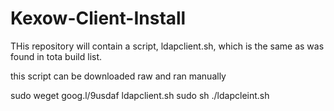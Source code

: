 Kexow-Client-Install
====================

THis repository will contain a script, ldapclient.sh, which is the same as was found in tota build list.

this script can be downloaded raw and ran manually

sudo weget goog.l/9usdaf ldapclient.sh
sudo sh ./ldapcleint.sh

